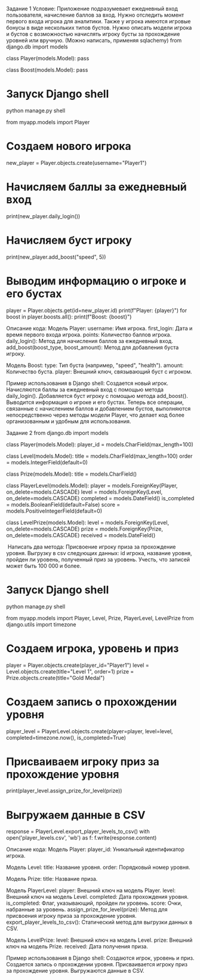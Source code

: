 Задание 1
Условие:
Приложение подразумевает ежедневный вход пользователя, начисление баллов за вход. Нужно отследить момент первого входа игрока для аналитики. Также у игрока имеются игровые бонусы в виде нескольких типов бустов. Нужно описать модели игрока и бустов с возможностью начислять игроку бусты за прохождение уровней или вручную. (Можно написать, применяя sqlachemy)
from django.db import models


class Player(models.Model):
    pass
    

class Boost(models.Model):
    pass

# Запуск Django shell
python manage.py shell


from myapp.models import Player

# Создаем нового игрока
new_player = Player.objects.create(username="Player1")

# Начисляем баллы за ежедневный вход
print(new_player.daily_login())

# Начисляем буст игроку
print(new_player.add_boost("speed", 5))

# Выводим информацию о игроке и его бустах
player = Player.objects.get(id=new_player.id)
print(f"Player: {player}")
for boost in player.boosts.all():
    print(f"Boost: {boost}")


Описание кода:
Модель Player:
username: Имя игрока.
first_login: Дата и время первого входа игрока.
points: Количество баллов игрока.
daily_login(): Метод для начисления баллов за ежедневный вход.
add_boost(boost_type, boost_amount): Метод для добавления буста игроку.

Модель Boost:
type: Тип буста (например, "speed", "health").
amount: Количество буста.
player: Внешний ключ, связывающий буст с игроком.

Пример использования в Django shell:
Создается новый игрок.
Начисляются баллы за ежедневный вход с помощью метода daily_login().
Добавляется буст игроку с помощью метода add_boost().
Выводится информация о игроке и его бустах.
Теперь все операции, связанные с начислением баллов и добавлением бустов, выполняются непосредственно через методы модели Player, что делает код более организованным и удобным для использования.



Задание 2
from django.db import models

class Player(models.Model):
    player_id = models.CharField(max_length=100)
    
    
class Level(models.Model):
    title = models.CharField(max_length=100)
    order = models.IntegerField(default=0)
    
    
    
class Prize(models.Model):
    title = models.CharField()
    
    
class PlayerLevel(models.Model):
    player = models.ForeignKey(Player, on_delete=models.CASCADE)
    level = models.ForeignKey(Level, on_delete=models.CASCADE)
    completed = models.DateField()
    is_completed = models.BooleanField(default=False)
    score = models.PositiveIntegerField(default=0)
    
    
class LevelPrize(models.Model):
    level = models.ForeignKey(Level, on_delete=models.CASCADE)
    prize = models.ForeignKey(Prize, on_delete=models.CASCADE)
    received = models.DateField()
     
     
​
Написать два метода:
Присвоение игроку приза за прохождение уровня.
Выгрузку в csv следующих данных: id игрока, название уровня, пройден ли уровень, полученный приз за уровень. Учесть, что записей может быть 100 000 и более.

# Запуск Django shell
python manage.py shell


from myapp.models import Player, Level, Prize, PlayerLevel, LevelPrize
from django.utils import timezone

# Создаем игрока, уровень и приз
player = Player.objects.create(player_id="Player1")
level = Level.objects.create(title="Level 1", order=1)
prize = Prize.objects.create(title="Gold Medal")

# Создаем запись о прохождении уровня
player_level = PlayerLevel.objects.create(player=player, level=level, completed=timezone.now(), is_completed=True)

# Присваиваем игроку приз за прохождение уровня
print(player_level.assign_prize_for_level(prize))

# Выгружаем данные в CSV
response = PlayerLevel.export_player_levels_to_csv()
with open('player_levels.csv', 'wb') as f:
    f.write(response.content)

Описание кода:
Модель Player:
player_id: Уникальный идентификатор игрока.

Модель Level:
title: Название уровня.
order: Порядковый номер уровня.

Модель Prize:
title: Название приза.

Модель PlayerLevel:
player: Внешний ключ на модель Player.
level: Внешний ключ на модель Level.
completed: Дата прохождения уровня.
is_completed: Флаг, указывающий, пройден ли уровень.
score: Очки, набранные за уровень.
assign_prize_for_level(prize): Метод для присвоения игроку приза за прохождение уровня.
export_player_levels_to_csv(): Статический метод для выгрузки данных в CSV.

Модель LevelPrize:
level: Внешний ключ на модель Level.
prize: Внешний ключ на модель Prize.
received: Дата получения приза.

Пример использования в Django shell:
Создаются игрок, уровень и приз.
Создается запись о прохождении уровня.
Присваивается игроку приз за прохождение уровня.
Выгружаются данные в CSV.
